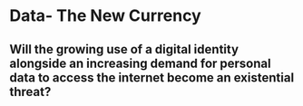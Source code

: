 # Data- The New Currency
## Will the growing use of a digital identity alongside an increasing demand for personal data to access the internet become an existential threat?





